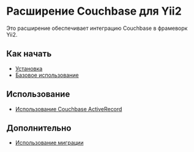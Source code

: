Расширение Couchbase для Yii2
=============================

Это расширение обеспечивает интеграцию Couchbase в фрамеворк Yii2.

Как начать
----------
- [Установка](installation.md)
- [Базовое использование](basic-usage.md)

Использование
-------------
- [Использование Couchbase ActiveRecord](usage-ar.md)

Дополнительно
-------------
- [Использование миграции](migration.md)